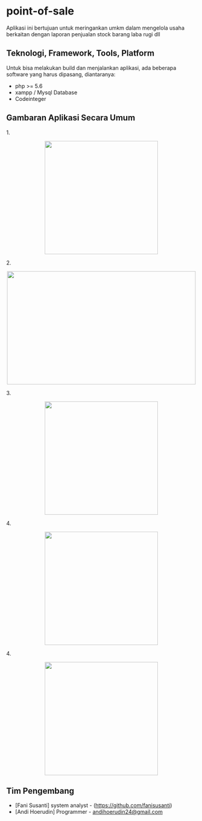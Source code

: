 # point-of-sale #



Aplikasi ini bertujuan untuk meringankan umkm dalam mengelola usaha berkaitan dengan laporan penjualan stock barang laba rugi dll 


## Teknologi, Framework, Tools, Platform ##

Untuk bisa melakukan build dan menjalankan aplikasi, ada beberapa software yang harus dipasang, diantaranya:

* php >= 5.6
* xampp / Mysql Database
* Codeinteger


## Gambaran Aplikasi Secara Umum ##

1.<p align="center"><img height="300" width="300" src="https://github.com/andihoerudin24/point-of-sale/blob/master/1.PNG"></p>

2.<p align="center"><img height="300" width="500" src="https://github.com/andihoerudin24/point-of-sale/blob/master/2.PNG"></p>

3.<p align="center"><img height="300" width="300" src="https://github.com/andihoerudin24/point-of-sale/blob/master/3.PNG"></p>

4.<p align="center"><img height="300" width="300" src="https://github.com/andihoerudin24/point-of-sale/blob/master/4.PNG"></p>

4.<p align="center"><img height="300" width="300" src="https://github.com/andihoerudin24/point-of-sale/blob/master/5.PNG"></p>


## Tim Pengembang ##

* [Fani Susanti] system analyst - (https://github.com/fanisusanti) 
* [Andi Hoerudin] Programmer    - [andihoerudin24@gmail.com](mailto:andihoerudin24@gmail.com)
